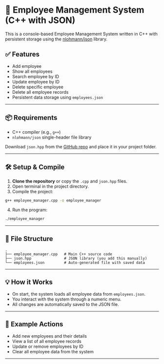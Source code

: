 # 🧾 Employee Management System (C++ with JSON)

This is a console-based Employee Management System written in C++ with persistent storage using the [nlohmann/json](https://github.com/nlohmann/json) library.

## ✅ Features

- Add employee
- Show all employees
- Search employee by ID
- Update employee by ID
- Delete specific employee
- Delete all employee records
- Persistent data storage using `employees.json`

---

## 📦 Requirements

- C++ compiler (e.g., `g++`)
- `nlohmann/json` single-header file library

Download `json.hpp` from the [GitHub repo](https://github.com/nlohmann/json/releases) and place it in your project folder.

---

## 🛠️ Setup & Compile

1. **Clone the repository** or copy the `.cpp` and `json.hpp` files.
2. Open terminal in the project directory.
3. Compile the project:

```bash
g++ employee_manager.cpp -o employee_manager
```

4. Run the program:

```bash
./employee_manager
```

---

## 📂 File Structure

```
.
├── employee_manager.cpp   # Main C++ source code
├── json.hpp               # JSON library (you add this manually)
└── employees.json         # Auto-generated file with saved data
```

---

## 💡 How it Works

- On start, the system loads all employee data from `employees.json`.
- You interact with the system through a numeric menu.
- All changes are automatically saved to the JSON file.

---

## 🔐 Example Actions

- Add new employees and their details
- View a list of all employee records
- Update or remove employees by ID
- Clear all employee data from the system

---

